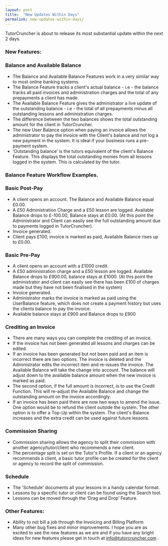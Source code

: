 ```yaml
---
layout: post
title:  "New Updates Within Days"
permalink: new-updates-within-days/
---
```

TutorCruncher is about to release its most substantial update within the next
2 days. 

### New Features:

### Balance and Available Balance

* The Balance and Available Balance Features work in a very similar way to most online banking systems. 
* The Balance Feature tracks a client's actual balance - i.e - the balance tracks all paid invoices and administration charges and the total of any prepayments a client has made. 
* The Available Balance Feature gives the administrator a live update of the outstanding balance - i.e - the total of all prepayments minus all outstanding lessons and administration charges. 
* The difference between the two balances shows the total outstanding amount for the client in TutorCruncher. 
* The new User Balance option when paying an invoice allows the administrator to pay the invoice with the Client's balance and not log a new payment in the system. It is ideal if your business runs a pre-payment system. 
* ‘Outstanding balance’ is the tutors equivalent of the client's Balance Feature. This displays the total outstanding monies from all lessons logged in the system. This is calculated by the tutor. 

### Balance Feature Workflow Examples.

### Basic Post-Pay

* A client opens an account. The Balance and Available Balance equal £0.00. 
* A £50 Administration Charge and a £50 lesson are logged. Available Balance drops to £-100.00, Balance stays at £0.00. (At this point the Administrator and Client can easily see the full outstanding amount due to payments logged in TutorCruncher). 
* Invoice generated. 
* Client pays £100, invoice is marked as paid, Available Balance rises up to £0.00. 

### Basic Pre-Pay

* A client opens an account with a £1000 credit. 
* A £50 administration charge and a £50 lesson are logged. Available Balance drops to £900.00, balance stays at £1000. (At this point the administrator and client can easily see there has been £100 of charges made but they have not been finalised in the system) 
* Invoice generated. 
* Administrator marks the invoice is marked as paid using the UserBalance feature, which does not create a payment history but uses the clients balance to pay the invoice. 
* Available balance stays at £900 and Balance drops to £900 

### Crediting an Invoice

* There are many ways you can complete the crediting of an invoice. 
* If the invoice has not been generated all lessons and charges can be edited. 
* If an invoice has been generated but not been paid and an item is incorrect there are two options. The invoice is deleted and the Administrator edits the incorrect item and re-issues the invoice. The Available Balance will take the change into account. The balance will adjust down to the available balance amount when the new invoice is marked as paid. 
* The second option, if the full amount is incorrect, is to use the Credit Function. This will re-adjust the Available Balance and change the outstanding amount on the invoice accordingly. 
* If an invoice has been paid there are now two ways to amend the issue. One option would be to refund the client outside the system. The other option is to offer a Top-Up within the system. The client's Balance increases and the extra credit can be used against future lessons. 

### Commission Sharing

* Commission sharing allows the agency to split their commission with another agency/tutor/client who recommends a new client. 
* The percentage split is set on the Tutor's Profile. If a client or an agency recommends a client, a basic tutor profile can be created for the client or agency to record the split of commission. 

### Schedule

* The 'Schedule' documents all your lessons in a handy calendar format. 
* Lessons by a specific tutor or client can be found using the Search tool. 
* Lessons can be moved through the ‘Drag and Drop’ Feature. 

### Other Features:

* Ability to not bill a job through the Invoicing and Billing Platform 
* Many other bug fixes and minor improvements. 
I hope you are as excited to see the new features as we are and if you have
any bright ideas for new features please get in touch at [ info@tutorcruncher.com](mailto:info@tutorcruncher.com) .
